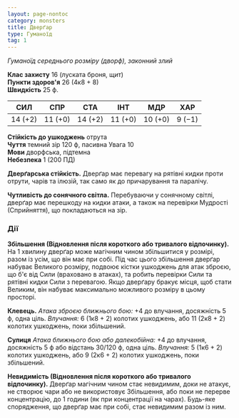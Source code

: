```yaml
---
layout: page-nontoc
category: monsters
title: Дверґар
type: Гуманоїд
tag: 1
---
```


_Гуманоїд середнього розміру (дворф), законний злий_  

**Клас захисту** 16 (луската броня, щит)    
**Пункти здоров'я** 26 (4к8 + 8)    
**Швидкість** 25 ф.  

| СИЛ     | СПР     | СТА     | ІНТ     | МДР     | ХАР    |
| ------- | ------- | ------- | ------- | ------- | ------ |
| 14 (+2) | 11 (+0) | 14 (+2) | 11 (+0) | 10 (+0) | 9 (−1) |

**Стійкість до ушкоджень** отрута    
**Чуття** темний зір 120 ф, пасивна Увага 10    
**Мови** дворфська, підтемна    
**Небезпека** 1 (200 ПД)  

**Дверґарська стійкість.** Дверґар має перевагу на рятівні кидки проти отрути, чарів та ілюзій, так само як до причарування та паралічу.  

**Чутливість до сонячного світла.** Перебуваючи у сонячному світлі, дверґар має перешкоду на кидки атаки, а також на перевірки Мудрості (Сприйняття), що покладаються на зір.

### Дії
**Збільшення (Відновлення після короткого або тривалого відпочинку).** На 1 хвилину дверґар може магічним чином збільшитися у розмірі, разом із усім, що він має при собі. Під час цього збільшення дверґар набуває Великого розміру, подвоює кістки ушкоджень для атак зброєю, що б'є від Сили (враховано в атаках), та робить перевірки Сили та рятівні кидки Сили з перевагою. Якщо дверґару бракує місця, щоб стати Великим, він набуває максимально можливого розміру в цьому просторі.  

**Клевець.** _Атака зброєю ближнього бою:_ +4 до влучання, досяжність 5 ф, одна ціль. _Влучання:_ 6 (1к8 + 2) колотих ушкоджень, або 11 (2к8 + 2) колотих ушкоджень, поки збільшений.  

**Сулиця** _Атака ближнього бою або далекобійна:_ +4 до влучання, досяжність 5 ф або відстань 30/120 ф, одна ціль. _Влучання:_ 5 (1к6 + 2) колотих ушкоджень, або 9 (2к6 + 2) колотих ушкоджень, поки збільшений.   

**Невидимість (Відновлення після короткого або тривалого відпочинку).** Дверґар магічним чином стає невидимим, доки не атакує, не створює чари або не використовує Збільшення, або поки не перерве концентрацію, до 1 години (як при концентрації на чарах). Будь-яке спорядження, що дверґар має при собі, стає невидимим разом із ним.

